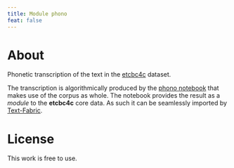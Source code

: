 ```yaml
---
title: Module phono
feat: false
---
```


# About

Phonetic transcription of the text in the
[etcbc4c](/hebrew/etcbc4c/home)
dataset.

The transcription is algorithmically produced by the
[phono notebook](https://rawgit.com/ETCBC/text-fabric/master/phono/phonoTf.html)
that makes use of the corpus as whole.
The notebook provides the result as a *module* to the **etcbc4c** core data.
As such it can be seamlessly imported by
[Text-Fabric](/ETCBC/text-fabric).

# License

This work is free to use.
